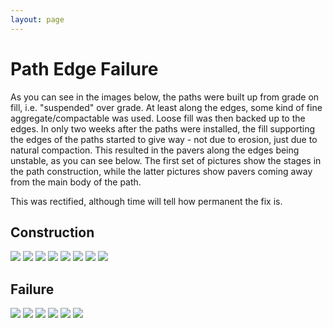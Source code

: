 ```yaml
---
layout: page
---
```


# Path Edge Failure

As you can see in the images below, the paths were built up from grade on fill, i.e. "suspended" over grade. At least along the edges, some kind of fine aggregate/compactable was used. Loose fill was then backed up to the edges. In only two weeks after the paths were installed, the fill supporting the edges of the paths started to give way - not due to erosion, just due to natural compaction. This resulted in the pavers along the edges being unstable, as you can see below. The first set of pictures show the stages in the path construction, while the latter pictures show pavers coming away from the main body of the path.

This was rectified, although time will tell how permanent the fix is. 

## Construction

<a data-fancybox="path" href="images/13-pathedge1.jpg"><img src="images/small/13-pathedge1.jpg"></a>
<a data-fancybox="path" href="images/13-pathedge2.jpg"><img src="images/small/13-pathedge2.jpg"></a>
<a data-fancybox="path" href="images/13-pathedge3.jpg"><img src="images/small/13-pathedge3.jpg"></a>
<a data-fancybox="path" href="images/13-pathedge4.jpg"><img src="images/small/13-pathedge4.jpg"></a>
<a data-fancybox="path" href="images/13-pathedge5.jpg"><img src="images/small/13-pathedge5.jpg"></a>
<a data-fancybox="path" href="images/13-pathedge6.jpg"><img src="images/small/13-pathedge6.jpg"></a>
<a data-fancybox="path" href="images/09-stairs5.jpg"><img src="images/small/09-stairs5.jpg"></a>
<a data-fancybox="path" href="images/09-stairs3.jpg"><img src="images/small/09-stairs3.jpg"></a>

## Failure

<a data-fancybox="pathfail" href="images/13-pathedge7.jpg"><img src="images/small/13-pathedge7.jpg"></a>
<a data-fancybox="pathfail" href="images/13-pathedge8.jpg"><img src="images/small/13-pathedge8.jpg"></a>
<a data-fancybox="pathfail" href="images/13-pathedge9.jpg"><img src="images/small/13-pathedge9.jpg"></a>
<a data-fancybox="pathfail" href="images/13-pathedge10.jpg"><img src="images/small/13-pathedge10.jpg"></a>
<a data-fancybox="pathfail" href="images/13-pathedge11.jpg"><img src="images/small/13-pathedge11.jpg"></a>
<a data-fancybox="pathfail" href="images/13-pathedge12.jpg"><img src="images/small/13-pathedge12.jpg"></a>


